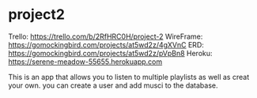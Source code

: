 # project2
Trello: https://trello.com/b/2RfHRC0H/project-2
WireFrame: https://gomockingbird.com/projects/at5wd2z/4gXVnC
ERD: https://gomockingbird.com/projects/at5wd2z/pVpBn8
Heroku: https://serene-meadow-55655.herokuapp.com

This is an app that allows you to listen to multiple playlists as well as creat your own. you can create a user and add musci to the database.
